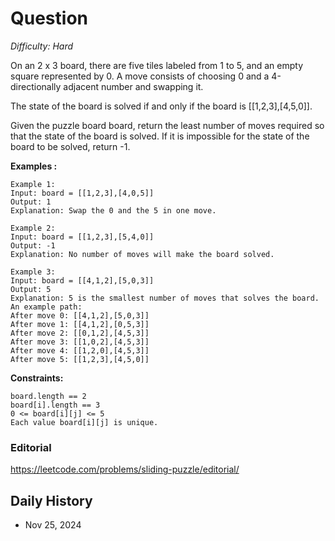# Question 

_Difficulty: Hard_

On an 2 x 3 board, there are five tiles labeled from 1 to 5, and an empty square represented by 0. A move consists of choosing 0 and a 4-directionally adjacent number and swapping it.

The state of the board is solved if and only if the board is [[1,2,3],[4,5,0]].

Given the puzzle board board, return the least number of moves required so that the state of the board is solved. If it is impossible for the state of the board to be solved, return -1.

**Examples :**
```
Example 1:
Input: board = [[1,2,3],[4,0,5]]
Output: 1
Explanation: Swap the 0 and the 5 in one move.

Example 2:
Input: board = [[1,2,3],[5,4,0]]
Output: -1
Explanation: No number of moves will make the board solved.

Example 3:
Input: board = [[4,1,2],[5,0,3]]
Output: 5
Explanation: 5 is the smallest number of moves that solves the board.
An example path:
After move 0: [[4,1,2],[5,0,3]]
After move 1: [[4,1,2],[0,5,3]]
After move 2: [[0,1,2],[4,5,3]]
After move 3: [[1,0,2],[4,5,3]]
After move 4: [[1,2,0],[4,5,3]]
After move 5: [[1,2,3],[4,5,0]]
```

**Constraints:**
```
board.length == 2
board[i].length == 3
0 <= board[i][j] <= 5
Each value board[i][j] is unique.
```

### Editorial
https://leetcode.com/problems/sliding-puzzle/editorial/

## Daily History
- Nov 25, 2024